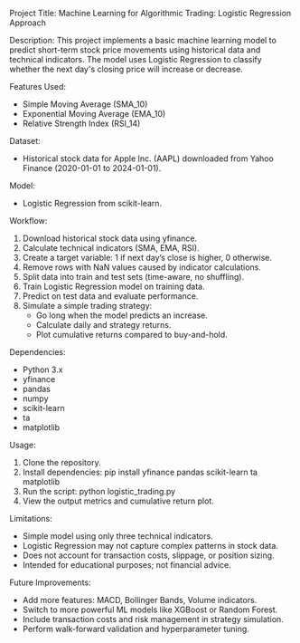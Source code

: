 Project Title: Machine Learning for Algorithmic Trading: Logistic Regression Approach

Description:
This project implements a basic machine learning model to predict short-term stock price movements using historical data and technical indicators. The model uses Logistic Regression to classify whether the next day's closing price will increase or decrease.

Features Used:
- Simple Moving Average (SMA_10)
- Exponential Moving Average (EMA_10)
- Relative Strength Index (RSI_14)

Dataset:
- Historical stock data for Apple Inc. (AAPL) downloaded from Yahoo Finance (2020-01-01 to 2024-01-01).

Model:
- Logistic Regression from scikit-learn.

Workflow:
1. Download historical stock data using yfinance.
2. Calculate technical indicators (SMA, EMA, RSI).
3. Create a target variable: 1 if next day’s close is higher, 0 otherwise.
4. Remove rows with NaN values caused by indicator calculations.
5. Split data into train and test sets (time-aware, no shuffling).
6. Train Logistic Regression model on training data.
7. Predict on test data and evaluate performance.
8. Simulate a simple trading strategy:
   - Go long when the model predicts an increase.
   - Calculate daily and strategy returns.
   - Plot cumulative returns compared to buy-and-hold.

Dependencies:
- Python 3.x
- yfinance
- pandas
- numpy
- scikit-learn
- ta
- matplotlib

Usage:
1. Clone the repository.
2. Install dependencies:
   pip install yfinance pandas scikit-learn ta matplotlib
3. Run the script:
   python logistic_trading.py
4. View the output metrics and cumulative return plot.

Limitations:
- Simple model using only three technical indicators.
- Logistic Regression may not capture complex patterns in stock data.
- Does not account for transaction costs, slippage, or position sizing.
- Intended for educational purposes; not financial advice.

Future Improvements:
- Add more features: MACD, Bollinger Bands, Volume indicators.
- Switch to more powerful ML models like XGBoost or Random Forest.
- Include transaction costs and risk management in strategy simulation.
- Perform walk-forward validation and hyperparameter tuning.
